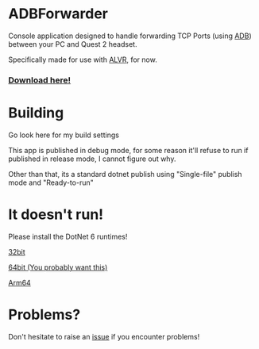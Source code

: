 # ADBForwarder

Console application designed to handle forwarding TCP Ports (using [ADB](https://developer.android.com/studio/command-line/adb)) between your PC and Quest 2 headset. 

Specifically made for use with [ALVR](https://github.com/alvr-org/ALVR), for now.

### [Download here!](https://github.com/AtlasTheProto/ADBForwarder/releases/latest/download/ADBForwarder.exe)

# Building

Go look here for my build settings

This app is published in debug mode, for some reason it'll refuse to run if published in release mode, I cannot figure out why.

Other than that, its a standard dotnet publish using "Single-file" publish mode and "Ready-to-run"

# It doesn't run!

Please install the DotNet 6 runtimes!

[32bit](https://dotnet.microsoft.com/download/dotnet/thank-you/runtime-6.0.0-rc.1-windows-x86-binaries)

[64bit (You probably want this)](https://dotnet.microsoft.com/download/dotnet/thank-you/runtime-6.0.0-rc.1-windows-x64-binaries)

[Arm64](https://dotnet.microsoft.com/download/dotnet/thank-you/runtime-6.0.0-rc.1-windows-arm64-binaries)

# Problems?

Don't hesitate to raise an [issue](https://github.com/AtlasTheProto/ADBForwarder/issues) if you encounter problems!
